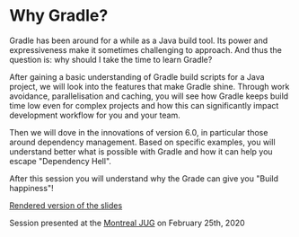 # Why Gradle?

Gradle has been around for a while as a Java build tool.
Its power and expressiveness make it sometimes challenging to approach.
And thus the question is: why should I take the time to learn Gradle?

After gaining a basic understanding of Gradle build scripts for a Java project, we will look into the features that make Gradle shine.
Through work avoidance, parallelisation and caching, you will see how Gradle keeps build time low even for complex projects and how this can significantly impact development workflow for you and your team.

Then we will dove in the innovations of version 6.0, in particular those around dependency management.
Based on specific examples, you will understand better what is possible with Gradle and how it can help you escape "Dependency Hell".

After this session you will understand why the Grade can give you "Build happiness"!

[Rendered version of the slides](https://ljacomet.github.io/why-gradle-montrealjug)

Session presented at the [Montreal JUG](http://www.montreal-jug.org/) on February 25th, 2020



